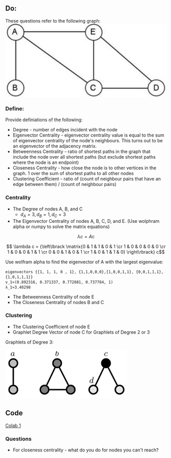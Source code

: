 ## Do:

These questions refer to the following graph:
![Example Graph](/img/Example_Graph.png "Example Graph")

### Define:
Provide definiations of the following:
* Degree - number of edges incident with the node
* Eigenvector Centrality - eigenvector centrality value is equal to the sum of eigenvector centrality of the node's neighbours. This turns out to be an eigenvector of the adjacency matrix.
* Betweenness Centrality - ratio of shortest paths in the graph that include the node over all shortest paths (but exclude shortest paths where the node is an endpoint)
* Closeness Centrality - how close the node is to other vertices in the graph. 1 over the sum of shortest paths to all other nodes
* Clustering Coefficient - ratio of (count of neighbour pairs that have an edge between them) / (count of neighbour pairs)

### Centrality
* The Degree of nodes A, B, and C
  * $d_A = 3, d_B = 1, d_C = 3$
* The Eigenvector Centrality of nodes A, B, C, D, and E. (Use wolphram alpha or numpy to solve the matrix equations)

$$\lambda c = A c$$

$$ \lambda c = {\left\lbrack \matrix{0 & 1 & 1 & 0 & 1 \cr 1 & 0 & 0 & 0 & 0 \cr 1 & 0 & 0 & 1 & 1 \cr 0 & 0 & 1 & 0 & 1 \cr 1 & 0 & 1 & 1 & 0} \right\rbrack} c$$

Use wolfram alpha to find the eigenvector of A with the largest eigenvalue:

```
eigenvectors {{1, 1, 1, 0 , 1}, {1,1,0,0,0},{1,0,0,1,1}, {0,0,1,1,1},{1,0,1,1,1}}
v_1≈(0.892316, 0.371337, 0.772881, 0.737784, 1)
λ_1≈3.40298
```

* The Betweenness Centrality of node E
* The Closeness Centrality of nodes B and C

### Clustering
* The Clustering Coefficient of node E
* Graphlet Degree Vector of node C for Graphlets of Degree 2 or 3

Graphlets of Degree 3:

![Example Graph](/img/Graphlets_Deg_3.PNG "Example Graphlets")

## Code
[Colab 1](https://colab.research.google.com/drive/1p2s0on6nibUYhJnONBWEAwpBlue37Tcc?usp=sharing)

### Questions
* For closeness centrality - what do you do for nodes you can't reach?
